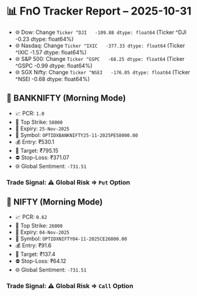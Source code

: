 # 📊 FnO Tracker Report – 2025-10-31
- 🌐 Dow: Change `Ticker
^DJI   -109.88
dtype: float64` (Ticker
^DJI   -0.23
dtype: float64%)
- 🌐 Nasdaq: Change `Ticker
^IXIC   -377.33
dtype: float64` (Ticker
^IXIC   -1.57
dtype: float64%)
- 🌐 S&P 500: Change `Ticker
^GSPC   -68.25
dtype: float64` (Ticker
^GSPC   -0.99
dtype: float64%)
- 🌐 SGX Nifty: Change `Ticker
^NSEI   -176.05
dtype: float64` (Ticker
^NSEI   -0.68
dtype: float64%)
## 📘 BANKNIFTY (Morning Mode)
- 📈 PCR: `1.0`
- 🔢 Top Strike: `58000`
- 📆 Expiry: `25-Nov-2025`
- 🎫 Symbol: `OPTIDXBANKNIFTY25-11-2025PE58000.00`
- 💰 Entry: ₹530.1
- 🎯 Target: ₹795.15
- ⛔ Stop-Loss: ₹371.07
- 🌐 Global Sentiment: `-731.51`
### Trade Signal: ⚠️ Global Risk ⇒ `Put` Option
## 📘 NIFTY (Morning Mode)
- 📈 PCR: `0.62`
- 🔢 Top Strike: `26000`
- 📆 Expiry: `04-Nov-2025`
- 🎫 Symbol: `OPTIDXNIFTY04-11-2025CE26000.00`
- 💰 Entry: ₹91.6
- 🎯 Target: ₹137.4
- ⛔ Stop-Loss: ₹64.12
- 🌐 Global Sentiment: `-731.51`
### Trade Signal: ⚠️ Global Risk ⇒ `Call` Option
